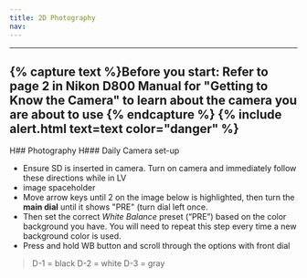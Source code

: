 ```yaml
---
title: 2D Photography
nav: 
---
```

________
{% capture text %}**Before you start**:
Refer to page 2 in Nikon D800 Manual for "Getting to Know the Camera" to learn about the camera you are about to use {% endcapture %}
{% include alert.html text=text color="danger" %}
-----------
H## Photography 
H### Daily Camera set-up
- Ensure SD is inserted in camera. Turn on camera and immediately follow these directions while in LV
- image spaceholder
- Move arrow keys until 2 on the image below is highlighted, then turn the **main dial** until it shows "PRE" (turn dial left once. 
- Then set the correct *White Balance* preset (“PRE”) based on the color background you have. You will need to repeat this step every time a new background color is used. 
- Press and hold WB button and scroll through the options with front dial 
> D-1 = black 
> D-2 = white 
> D-3 = gray 
